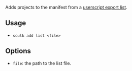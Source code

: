 Adds projects to the manifest from a
[userscript export list](../../guides/finding-mods-using-the-userscript.md).

## Usage

- `sculk add list <file>`

## Options

- `file`: the path to the list file.
